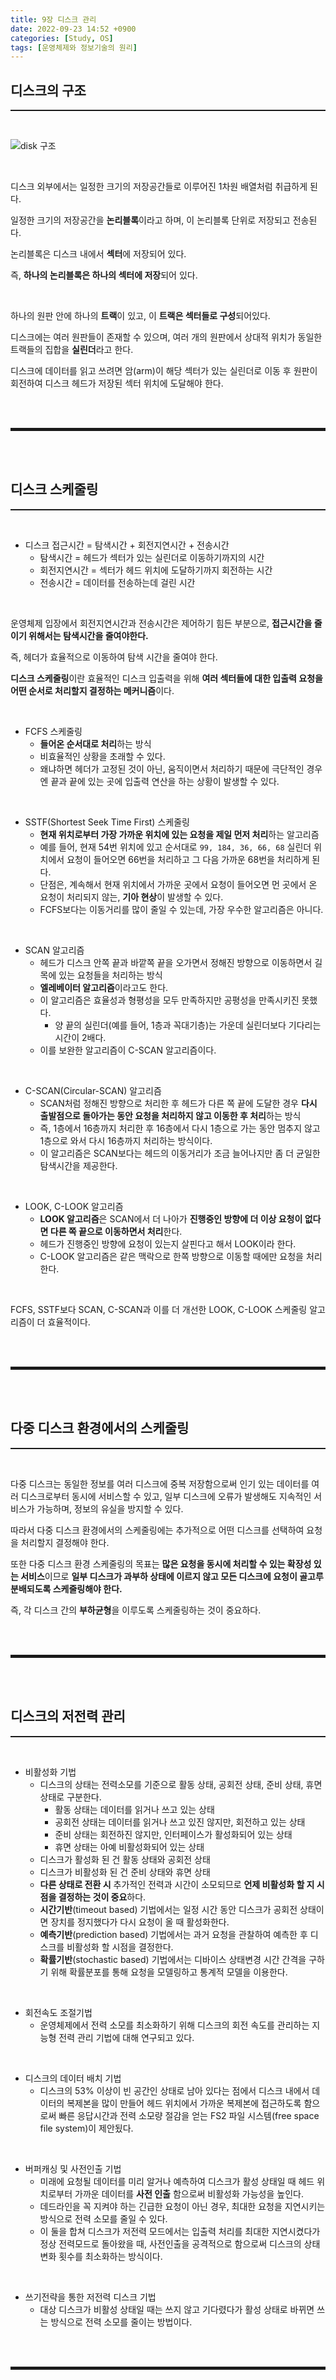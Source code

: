 ```yaml
---
title: 9장 디스크 관리
date: 2022-09-23 14:52 +0900
categories: [Study, OS]
tags: [운영체제와 정보기술의 원리]
---
```


## 디스크의 구조
<hr style="border-top: 1px solid;"><br>

![disk 구조](https://user-images.githubusercontent.com/52172169/191900697-3a52d64c-b306-4e74-b361-497e85fe5cac.png)

<br>

디스크 외부에서는 일정한 크기의 저장공간들로 이루어진 1차원 배열처럼 취급하게 된다.

일정한 크기의 저장공간을 **논리블록**이라고 하며, 이 논리블록 단위로 저장되고 전송된다.

논리블록은 디스크 내에서 **섹터**에 저장되어 있다.

즉, **하나의 논리블록은 하나의 섹터에 저장**되어 있다.

<br>

하나의 원판 안에 하나의 **트랙**이 있고, 이 **트랙은 섹터들로 구성**되어있다.

디스크에는 여러 원판들이 존재할 수 있으며, 여러 개의 원판에서 상대적 위치가 동일한 트랙들의 집합을 **실린더**라고 한다.

디스크에 데이터를 읽고 쓰려면 암(arm)이 해당 섹터가 있는 실린더로 이동 후 원판이 회전하여 디스크 헤드가 저장된 섹터 위치에 도달해야 한다.

<br><br>
<hr style="border: 2px solid;">
<br><br>

## 디스크 스케줄링
<hr style="border-top: 1px solid;"><br>

+ 디스크 접근시간 = 탐색시간 + 회전지연시간 + 전송시간
  + 탐색시간 = 헤드가 섹터가 있는 실린더로 이동하기까지의 시간
  + 회전지연시간 = 섹터가 헤드 위치에 도달하기까지 회전하는 시간
  + 전송시간 = 데이터를 전송하는데 걸린 시간

<br>

운영체제 입장에서 회전지연시간과 전송시간은 제어하기 힘든 부분으로, **접근시간을 줄이기 위해서는 탐색시간을 줄여야한다.**

즉, 헤더가 효율적으로 이동하여 탐색 시간을 줄여야 한다.

**디스크 스케줄링**이란 효율적인 디스크 입출력을 위해 **여러 섹터들에 대한 입출력 요청을 어떤 순서로 처리할지 결정하는 메커니즘**이다.

<br>

+ FCFS 스케줄링
  + **들어온 순서대로 처리**하는 방식
  + 비효율적인 상황을 초래할 수 있다.
  + 왜냐하면 헤더가 고정된 것이 아닌, 움직이면서 처리하기 때문에 극단적인 경우엔 끝과 끝에 있는 곳에 입출력 연산을 하는 상황이 발생할 수 있다.

<br>

+ SSTF(Shortest Seek Time First) 스케줄링
  + **현재 위치로부터 가장 가까운 위치에 있는 요청을 제일 먼저 처리**하는 알고리즘
  + 예를 들어, 현재 54번 위치에 있고 순서대로 ```99, 184, 36, 66, 68``` 실린더 위치에서 요청이 들어오면 66번을 처리하고 그 다음 가까운 68번을 처리하게 된다.
  + 단점은, 계속해서 현재 위치에서 가까운 곳에서 요청이 들어오면 먼 곳에서 온 요청이 처리되지 않는, **기아 현상**이 발생할 수 있다.
  + FCFS보다는 이동거리를 많이 줄일 수 있는데, 가장 우수한 알고리즘은 아니다.

<br>

+ SCAN 알고리즘
  + 헤드가 디스크 안쪽 끝과 바깥쪽 끝을 오가면서 정해진 방향으로 이동하면서 길목에 있는 요청들을 처리하는 방식 
  + **엘레베이터 알고리즘**이라고도 한다.
  + 이 알고리즘은 효율성과 형평성을 모두 만족하지만 공평성을 만족시키진 못했다.
    + 양 끝의 실린더(예를 들어, 1층과 꼭대기층)는 가운데 실린더보다 기다리는 시간이 2배다.
  + 이를 보완한 알고리즘이 C-SCAN 알고리즘이다.

<br>

+ C-SCAN(Circular-SCAN) 알고리즘
  + SCAN처럼 정해진 방향으로 처리한 후 헤드가 다른 쪽 끝에 도달한 경우 **다시 출발점으로 돌아가는 동안 요청을 처리하지 않고 이동한 후 처리**하는 방식
  + 즉, 1층에서 16층까지 처리한 후 16층에서 다시 1층으로 가는 동안 멈추지 않고 1층으로 와서 다시 16층까지 처리하는 방식이다.
  + 이 알고리즘은 SCAN보다는 헤드의 이동거리가 조금 늘어나지만 좀 더 균일한 탐색시간을 제공한다.

<br>

+ LOOK, C-LOOK 알고리즘
  + **LOOK 알고리즘**은 SCAN에서 더 나아가 **진행중인 방향에 더 이상 요청이 없다면 다른 쪽 끝으로 이동하면서 처리**한다.
  + 헤드가 진행중인 방향에 요청이 있는지 살핀다고 해서 LOOK이라 한다.
  + C-LOOK 알고리즘은 같은 맥락으로 한쪽 방향으로 이동할 때에만 요청을 처리한다.

<br>

FCFS, SSTF보다 SCAN, C-SCAN과 이를 더 개선한 LOOK, C-LOOK 스케줄링 알고리즘이 더 효율적이다.

<br><br>
<hr style="border: 2px solid;">
<br><br>

## 다중 디스크 환경에서의 스케줄링
<hr style="border-top: 1px solid;"><br>

다중 디스크는 동일한 정보를 여러 디스크에 중복 저장함으로써 인기 있는 데이터를 여러 디스크로부터 동시에 서비스할 수 있고, 일부 디스크에 오류가 발생해도 지속적인 서비스가 가능하며, 정보의 유실을 방지할 수 있다.

따라서 다중 디스크 환경에서의 스케줄링에는 추가적으로 어떤 디스크를 선택하여 요청을 처리할지 결정해야 한다.

또한 다중 디스크 환경 스케줄링의 목표는 **많은 요청을 동시에 처리할 수 있는 확장성 있는 서비스**이므로 **일부 디스크가 과부하 상태에 이르지 않고 모든 디스크에 요청이 골고루 분배되도록 스케줄링해야 한다.**

즉, 각 디스크 간의 **부하균형**을 이루도록 스케줄링하는 것이 중요하다.

<br><br>
<hr style="border: 2px solid;">
<br><br>

## 디스크의 저전력 관리
<hr style="border-top: 1px solid;"><br>

+ 비활성화 기법
  + 디스크의 상태는 전력소모를 기준으로 활동 상태, 공회전 상태, 준비 상태, 휴면 상태로 구분한다.
    + 활동 상태는 데이터를 읽거나 쓰고 있는 상태
    + 공회전 상태는 데이터를 읽거나 쓰고 있진 않지만, 회전하고 있는 상태
    + 준비 상태는 회전하진 않지만, 인터페이스가 활성화되어 있는 상태
    + 휴면 상태는 아예 비활성화되어 있는 상태
  + 디스크가 활성화 된 건 활동 상태와 공회전 상태
  + 디스크가 비활성화 된 건 준비 상태와 휴면 상태
  + **다른 상태로 전환 시** 추가적인 전력과 시간이 소모되므로 **언제 비활성화 할 지 시점을 결정하는 것이 중요**하다.
  + **시간기반**(timeout based) 기법에서는 일정 시간 동안 디스크가 공회전 상태이면 장치를 정지했다가 다시 요청이 올 때 활성화한다.
  + **예측기반**(prediction based) 기법에서는 과거 요청을 관찰하여 예측한 후 디스크를 비활성화 할 시점을 결정한다.
  + **확률기반**(stochastic based) 기법에서는 디바이스 상태변경 시간 간격을 구하기 위해 확률분포를 통해 요청을 모델링하고 통계적 모델을 이용한다.

<br>

+ 회전속도 조절기법
  + 운영체제에서 전력 소모를 최소화하기 위해 디스크의 회전 속도를 관리하는 지능형 전력 관리 기법에 대해 연구되고 있다. 

<br>

+ 디스크의 데이터 배치 기법
  + 디스크의 53% 이상이 빈 공간인 상태로 남아 있다는 점에서 디스크 내에서 데이터의 복제본을 많이 만들어 헤드 위치에서 가까운 복제본에 접근하도록 함으로써 빠른 응답시간과 전력 소모량 절감을 얻는 FS2 파일 시스템(free space file system)이 제안됬다.

<br>

+ 버퍼캐싱 및 사전인출 기법
  + 미래에 요청될 데이터를 미리 알거나 예측하여 디스크가 활성 상태일 때 헤드 위치로부터 가까운 데이터를 **사전 인출** 함으로써 비활성화 가능성을 높인다.
  + 데드라인을 꼭 지켜야 하는 긴급한 요청이 아닌 경우, 최대한 요청을 지연시키는 방식으로 전력 소모를 줄일 수 있다.
  + 이 둘을 합쳐 디스크가 저전력 모드에서는 입출력 처리를 최대한 지연시켰다가 정상 전력모드로 돌아왔을 때, 사전인출을 공격적으로 함으로써 디스크의 상태 변화 횟수를 최소화하는 방식이다.

<br>

+ 쓰기전략을 통한 저전력 디스크 기법
  + 대상 디스크가 비활성 상태일 때는 쓰지 않고 기다렸다가 활성 상태로 바뀌면 쓰는 방식으로 전력 소모를 줄이는 방법이다. 


<br><br>
<hr style="border: 2px solid;">
<br><br>
